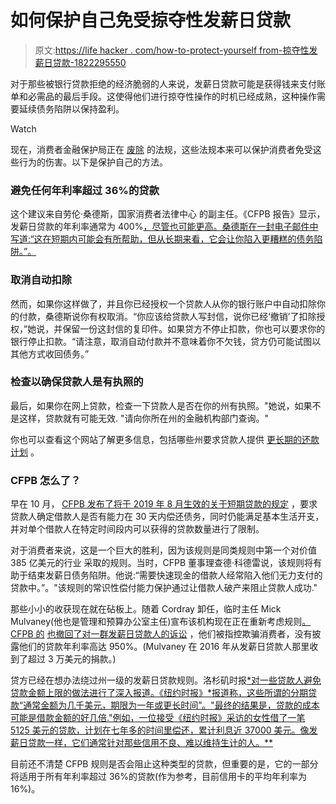 # 如何保护自己免受掠夺性发薪日贷款

> 原文:[https://life hacker . com/how-to-protect-yourself from-掠夺性发薪日贷款-1822295550](https://lifehacker.com/how-to-protect-yourself-from-predatory-payday-loans-1822295550)

对于那些被银行贷款拒绝的经济脆弱的人来说，发薪日贷款可能是获得钱来支付账单和必需品的最后手段。这使得他们进行掠夺性操作的时机已经成熟，这种操作需要延续债务陷阱以保持盈利。

Watch

现在，消费者金融保护局正在 [废除](http://money.cnn.com/2018/01/16/news/cfpb-payday-rule/index.html?iid=EL) 的法规，这些法规本来可以保护消费者免受这些行为的伤害。以下是保护自己的方法。

### 避免任何年利率超过 36%的贷款

这个建议来自劳伦·桑德斯，国家消费者法律中心 的副主任。《CFPB 报告》显示，发薪日贷款的年利率通常为 400%[，尽管也可能更高。桑德斯在一封电子邮件中写道:“这在短期内可能会有所帮助，但从长期来看，它会让你陷入更糟糕的债务陷阱。”。](https://www.consumerfinance.gov/ask-cfpb/what-is-a-payday-loan-en-1567/) 

### 取消自动扣除

然而，如果你这样做了，并且你已经授权一个贷款人从你的银行账户中自动扣除你的付款，桑德斯说你有权取消。“你应该给贷款人写封信，说你已经‘撤销’了扣除授权，”她说，并保留一份这封信的复印件。如果贷方不停止扣款，你也可以要求你的银行停止扣款。“请注意，取消自动付款并不意味着你不欠钱，贷方仍可能试图以其他方式收回债务。”

### 检查以确保贷款人是有执照的

最后，如果你在网上贷款，检查一下贷款人是否在你的州有执照。"她说，如果不是这样，贷款就有可能无效. "请向你所在州的金融机构部门查询。"

你也可以查看这个网站了解更多信息，包括哪些州要求贷款人提供 [更长期的还款计划](http://www.paydayloaninfo.org/state-information) 。

### CFPB 怎么了？

早在 10 月， [CFPB 发布了将于 2019 年 8 月生效的关于短期贷款的规定](https://www.consumerfinance.gov/about-us/newsroom/cfpb-finalizes-rule-stop-payday-debt-traps/) ，要求贷款人确定借款人是否有能力在 30 天内偿还债务，同时仍能满足基本生活开支，并对单个借款人在特定时间段内可以获得的贷款数量进行了限制。

对于消费者来说，这是一个巨大的胜利，因为该规则是同类规则中第一个对价值 385 亿美元的行业 采取的规则。当时，CFPB 董事理查德·科德雷说，该规则将有助于结束发薪日债务陷阱。他说:“需要快速现金的借款人经常陷入他们无力支付的贷款中。”。"该规则的常识性偿付能力保护通过让借款人破产来阻止贷款人成功."

那些小小的收获现在就在砧板上。随着 Cordray 卸任，临时主任 Mick Mulvaney(他也是管理和预算办公室主任)宣布该机构现在正在重新考虑规则[。CFPB 的](http://money.cnn.com/2018/01/16/news/cfpb-payday-rule/index.html?iid=EL) [也撤回了对一群发薪日贷款人的诉讼](http://money.cnn.com/2018/01/18/news/economy/cfpb-lawsuit-payday-lenders/index.html) ，他们被指控欺骗消费者，没有披露他们的贷款年利率高达 950%。(Mulvaney 在 2016 年从发薪日贷款人那里收到了超过 3 万美元的捐款。)

贷方已经在想办法绕过州一级的发薪日贷款规则。洛杉矶时报[*对一些贷款人避免贷款金额上限的做法进行了深入报道。《纽约时报》*报道称，这些所谓的分期贷款“通常金额为几千美元，期限为一年或更长时间”。"最终的结果是，贷款的成本可能是借款金额的好几倍."例如，一位接受《纽约时报》采访的女性借了一笔 5125 美元的贷款，计划在七年多的时间里偿还，累计利息近 37000 美元。像发薪日贷款一样，它们通常针对那些信用不良、难以维持生计的人。**](http://www.latimes.com/business/la-fi-installment-loans-20180119-htmlstory.html) 

目前还不清楚 CFPB 规则是否会阻止这种类型的贷款，但重要的是，它的一部分将适用于所有年利率超过 36%的贷款(作为参考，目前信用卡的平均年利率为 16%)。